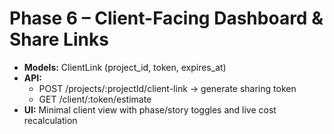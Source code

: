 # Phase 6 – Client-Facing Dashboard & Share Links

- **Models:** ClientLink (project_id, token, expires_at)
- **API:**
  - POST /projects/:projectId/client-link → generate sharing token
  - GET  /client/:token/estimate
- **UI:** Minimal client view with phase/story toggles and live cost recalculation

